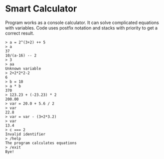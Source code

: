 # Smart Calculator

Program works as a console calculator. It can solve complicated equations with variables. 
Code uses postfix notation and stacks with priority to get a correct result.

```
> a = 2^(3+2) ++ 5
> a
37
10/(a-16) -- 2
> 3
> aa
Unknown variable
> 2+2*2*2-2
6
> b = 10
> a * b
370
> 123.23 + (-23.23) * 2
200.00
> var = 20.0 + 5.6 / 2
> var
22.8
> var = var - (3+2*3.2)
> var
13.4
> c === 2
Invalid identifier
> /help
The program calculates equations
> /exit
Bye!
```
